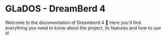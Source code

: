 # GLaDOS - DreamBerd 4

Welcome to the documentation of Dreamberd 4 🎉
Here you'll find everything you need to know about the project, its features and how to use it!

